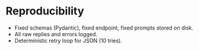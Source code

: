 # Reproducibility
- Fixed schemas (Pydantic), fixed endpoint, fixed prompts stored on disk.
- All raw replies and errors logged.
- Deterministic retry loop for JSON (10 tries).
